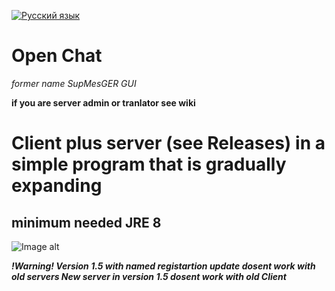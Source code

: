 [![Русский язык](https://img.shields.io/badge/lang-%D1%80%D1%83%D1%81-red?style=flat)]((https://github.com/BackendIsFun/Open-Chat/blob/master/Readme.ru.md))
# Open Chat
_former name SupMesGER GUI_

**if you are server admin or tranlator see wiki**

# Client plus server (see Releases) in a simple program that is gradually expanding
## minimum needed JRE 8

![Image alt](https://github.com/Fedyk3212/Open-Chat/blob/228150aa8ff3b40c62c5f90b037d6cb7edae6936/logo.png)

  ***!Warning!
   Version 1.5 with named registartion update dosent work with old servers
   New server in version 1.5 dosent work with old Client***
